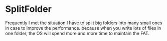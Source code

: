 # SplitFolder
Frequently I met the situation I have to split big folders into many small ones in case to improve the performance. because when you write lots of files in one folder, the OS will spend more and more time to maintain the FAT.
